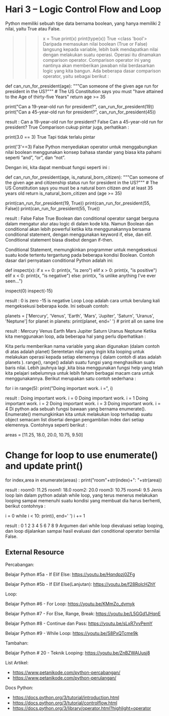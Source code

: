 # Hari 3 – Logic Control Flow and Loop
Python memiliki sebuah tipe data bernama boolean, yang hanya memiliki 2 nilai, yaitu True atau False.

>>>x = True
>>>print(x)
>>>print(type(x))
True
<class 'bool'>
Daripada memasukan nilai boolean (True or False) langsung kepada variable, lebih baik mendapatkan nilai dengan melakukan suatu operasi. Operasi itu dinamakan comparison operator. Comparison operator ini yang nantinya akan memberikan jawaban nilai berdasarkan logic yang kita bangun. Ada beberapa dasar comparison operator, yaitu sebagai berikut :


def can_run_for_president(age):
    """Can someone of the given age run for president in the US?"""
    # The US Constitution says you must "have attained to the Age of thirty-five Years"
    return age >= 35

print("Can a 19-year-old run for president?", can_run_for_president(19))
print("Can a 45-year-old run for president?", can_run_for_president(45))

result :
Can a 19-year-old run for president? False
Can a 45-year-old run for president? True
Comparison cukup pintar juga, perhatikan :

print(3.0 == 3)
True
Tapi tidak terlalu pintar

print('3'==3)
False
Python menyediakan operator untuk menggabungkan nilai boolean menggunakan konsep bahasa standar yang biasa kita pahami seperti “and”, “or”, dan “not”.

Dengan ini, kita dapat membuat fungsi seperti ini :

def can_run_for_president(age, is_natural_born_citizen):
    """Can someone of the given age and citizenship status run for president in the US?"""
    # The US Constitution says you must be a natural born citizen *and* at least 35 years old
    return is_natural_born_citizen and (age >= 35)

print(can_run_for_president(19, True))
print(can_run_for_president(55, False))
print(can_run_for_president(55, True))

result : 
False
False
True
Boolean dan conditional operator sangat berguna dalam mengatur alur atau logic di dalam kode kita. Namun Boolean dan conditional akan lebih powerful ketika kita menggunakannya bersama conditional statement, dengan menggunakan keyword if, else, dan elif. Conditional statement biasa disebut dengan if-then.

Conditional Statement, memungkinkan programmer untuk mengeksekusi suatu kode tertentu tergantung pada beberapa kondisi Boolean. Contoh dasar dari pernyataan conditional Python adalah ini:

def inspect(x):
    if x == 0:
        print(x, "is zero")
    elif x > 0:
        print(x, "is positive")
    elif x < 0:
        print(x, "is negative")
    else:
        print(x, "is unlike anything I've ever seen...")

inspect(0)
inspect(-15)

result :
 0 is zero 
-15 is negative 
Loop
Loop adalah cara untuk berulang kali mengeksekusi beberapa kode. Ini sebuah contoh:

planets = ['Mercury', 'Venus', 'Earth', 'Mars', 'Jupiter', 'Saturn', 'Uranus', 'Neptune']
for planet in planets:
    print(planet, end=' ') # print all on same line

result :
Mercury Venus Earth Mars Jupiter Saturn Uranus Neptune 
Ketika kita menggunakan loop, ada beberapa hal yang perlu diperhatikan :

Kita perlu memberikan nama variable yang akan digunakan (dalam contoh di atas adalah planet)
Serentetan nilai yang ingin kita looping untuk melakukan operasi kepada setiap elemennya ( dalam contoh di atas adalah planets ).
range(), range() adalah suatu fungsi yang menghasilkan suatu baris nilai. Lebih jauhnya lagi ,kita bisa menggunakan fungsi help yang telah kita pelajari sebelumnya untuk lebih faham berbagai macam cara untuk menggunakannya. Berikut merupakan satu contoh sederhana :

for i in range(5):
    print("Doing important work. i =", i)

result :
Doing important work. i = 0
Doing important work. i = 1
Doing important work. i = 2
Doing important work. i = 3
Doing important work. i = 4
Di python ada sebuah fungsi bawaan yang bernama enumerate(). Enumerate() memungkinkan kita untuk melakukan loop terhadap suatu object semacam list disertai dengan pengambilan index dari setiap elemennya. Contohnya seperti berikut :

areas = [11.25, 18.0, 20.0, 10.75, 9.50]

# Change for loop to use enumerate() and update print()
for index,area in enumerate(areas) :
    print("room"+str(index)+": "+str(area))

result :
room0: 11.25
room1: 18.0
room2: 20.0
room3: 10.75
room4: 9.5
Jenis loop lain dalam python adalah while loop, yang terus menerus melakukan looping sampai memenuhi suatu kondisi yang membuat dia harus berhenti, berikut contohnya :

i = 0
while i < 10:
    print(i, end=' ')
    i += 1

result :
0 1 2 3 4 5 6 7 8 9 
Argumen dari while loop dievaluasi setiap looping, dan loop dijalankan sampai hasil evaluasi dari conditional operator bernilai False.

## External Resource
Percabangan:

Belajar Python #5a - If Elif Else: https://youtu.be/Hqndpzj0ZFg

Belajar Python #5b - If Elif Else(Lanjutan): https://youtu.be/f28RoIcHZhY

Loop:

Belajar Python #6 - For Loop: https://youtu.be/KMmZo_dvmyk

Belajar Python #7 - For Else, Range, Break: https://youtu.be/L5GGd1JHqnE

Belajar Python #8 - Continue dan Pass: https://youtu.be/sLxR7vvPemY

Belajar Python #9 - While Loop: https://youtu.be/S8PxQTcme9k

Tambahan:

Belajar Python # 20 - Teknik Looping: https://youtu.be/ZnBZWAUusj8


List Artikel:
  * https://www.petanikode.com/python-percabangan/
  * https://www.petanikode.com/python-perulangan/

Docs Python:
  * https://docs.python.org/3/tutorial/introduction.html
  * https://docs.python.org/3/tutorial/controlflow.html
  * https://docs.python.org/3/library/operator.html?highlight=operator
  